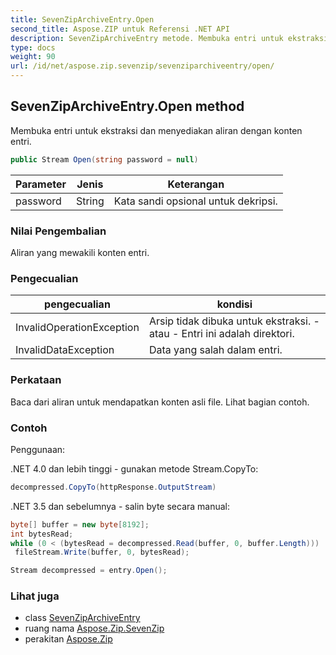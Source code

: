 ```yaml
---
title: SevenZipArchiveEntry.Open
second_title: Aspose.ZIP untuk Referensi .NET API
description: SevenZipArchiveEntry metode. Membuka entri untuk ekstraksi dan menyediakan aliran dengan konten entri.
type: docs
weight: 90
url: /id/net/aspose.zip.sevenzip/sevenziparchiveentry/open/
---
```

## SevenZipArchiveEntry.Open method

Membuka entri untuk ekstraksi dan menyediakan aliran dengan konten entri.

```csharp
public Stream Open(string password = null)
```

| Parameter | Jenis | Keterangan |
| --- | --- | --- |
| password | String | Kata sandi opsional untuk dekripsi. |

### Nilai Pengembalian

Aliran yang mewakili konten entri.

### Pengecualian

| pengecualian | kondisi |
| --- | --- |
| InvalidOperationException | Arsip tidak dibuka untuk ekstraksi. - atau - Entri ini adalah direktori. |
| InvalidDataException | Data yang salah dalam entri. |

### Perkataan

Baca dari aliran untuk mendapatkan konten asli file. Lihat bagian contoh.

### Contoh

Penggunaan:

.NET 4.0 dan lebih tinggi - gunakan metode Stream.CopyTo:

```csharp
decompressed.CopyTo(httpResponse.OutputStream)
```

.NET 3.5 dan sebelumnya - salin byte secara manual:

```csharp
byte[] buffer = new byte[8192];
int bytesRead;
while (0 < (bytesRead = decompressed.Read(buffer, 0, buffer.Length)))
 fileStream.Write(buffer, 0, bytesRead);
```

```csharp
Stream decompressed = entry.Open();
```

### Lihat juga

* class [SevenZipArchiveEntry](../)
* ruang nama [Aspose.Zip.SevenZip](../../sevenziparchiveentry/)
* perakitan [Aspose.Zip](../../../)


